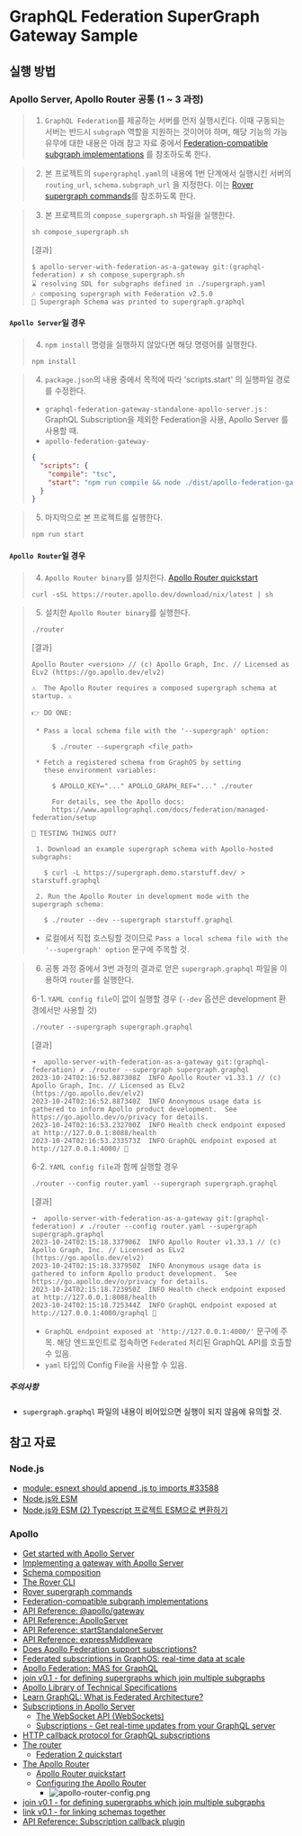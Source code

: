 # GraphQL Federation SuperGraph Gateway Sample

## 실행 방법

### Apollo Server, Apollo Router 공통 (1 ~ 3 과정)

> 1. `GraphQL Federation`를 제공하는 서버를 먼저 실행시킨다. 이때 구동되는 서버는 반드시 `subgraph` 역할을 지원하는 것이어야 하며, 해당 기능의 가능 유무에 대한 내용은 아래 참고 자료
     중에서 [Federation-compatible subgraph implementations](https://www.apollographql.com/docs/federation/building-supergraphs/supported-subgraphs/)
     를 참조하도록 한다.

> 2. 본 프로젝트의 `supergraphql.yaml`의 내용에 1번 단계에서 실행시킨 서버의 `routing_url`, `schema.subgraph_url` 을 지정한다.
     이는 [Rover supergraph commands](https://www.apollographql.com/docs/rover/commands/supergraphs)를 참조하도록 한다.

> 3. 본 프로젝트의 `compose_supergraph.sh` 파일을 실행한다.
>
>```shell
>sh compose_supergraph.sh
>```
>
> [결과]
>
> ```text
> $ apollo-server-with-federation-as-a-gateway git:(graphql-federation) ✗ sh compose_supergraph.sh 
> ⌛ resolving SDL for subgraphs defined in ./supergraph.yaml
> 🎶 composing supergraph with Federation v2.5.0
> 📝 Supergraph Schema was printed to supergraph.graphql
> ```

#### `Apollo Server`일 경우

> 4. `npm install` 명령을 실행하지 않았다면 해당 명령어를 실행한다.
>
>```shell
> npm install
>```

> 4. `package.json`의 내용 중에서 목적에 따라 'scripts.start' 의 실행파일 경로를 수정한다.
>
> - `graphql-federation-gateway-standalone-apollo-server.js` : GraphQL Subscription을 제외한 Federation을 사용, Apollo Server 를
    사용할 때.
> - `apollo-federation-gateway-`
>
> ```json
> {
>   "scripts": {
>     "compile": "tsc",
>     "start": "npm run compile && node ./dist/apollo-federation-gateway-standalone.js" 
>   }
> } 
> ```

> 5. 마지막으로 본 프로젝트를 실행한다.
>
>```shell
>npm run start
>```

#### `Apollo Router`일 경우

> 4. `Apollo Router binary`를 설치한다. [Apollo Router quickstart](https://www.apollographql.com/docs/router/quickstart/)
>
> ```shell
> curl -sSL https://router.apollo.dev/download/nix/latest | sh
> ```

> 5. 설치한 `Apollo Router binary`를 실행한다.
>
> ```shell
> ./router
> ```
>
> [결과]
>
>```text
>Apollo Router <version> // (c) Apollo Graph, Inc. // Licensed as ELv2 (https://go.apollo.dev/elv2)
>
>⚠️  The Apollo Router requires a composed supergraph schema at startup. ⚠️
>
>👉 DO ONE:
>
>  * Pass a local schema file with the '--supergraph' option:
>
>      $ ./router --supergraph <file_path>
>
>  * Fetch a registered schema from GraphOS by setting
>    these environment variables:
>
>      $ APOLLO_KEY="..." APOLLO_GRAPH_REF="..." ./router
>
>      For details, see the Apollo docs:
>      https://www.apollographql.com/docs/federation/managed-federation/setup
>
>🔬 TESTING THINGS OUT?
>
>  1. Download an example supergraph schema with Apollo-hosted subgraphs:
>
>    $ curl -L https://supergraph.demo.starstuff.dev/ > starstuff.graphql
>
>  2. Run the Apollo Router in development mode with the supergraph schema:
>
>    $ ./router --dev --supergraph starstuff.graphql
>```
>- 로컬에서 직접 호스팅할 것이므로 `Pass a local schema file with the '--supergraph' option` 문구에 주목할 것.

> 6. 공통 과정 중에서 3번 과정의 결과로 얻은 `supergraph.graphql` 파일을 이용하여 `router`를 실행한다.
>
> 6-1. `YAML config file`이 없이 실행할 경우 (`--dev` 옵션은 development 환경에서만 사용할 것)
> ```shell
> ./router --supergraph supergraph.graphql
> ```
>
> [결과]
>
> ```text
> ➜  apollo-server-with-federation-as-a-gateway git:(graphql-federation) ✗ ./router --supergraph supergraph.graphql               
> 2023-10-24T02:16:52.887308Z  INFO Apollo Router v1.33.1 // (c) Apollo Graph, Inc. // Licensed as ELv2 (https://go.apollo.dev/elv2)
> 2023-10-24T02:16:52.887340Z  INFO Anonymous usage data is gathered to inform Apollo product development.  See https://go.apollo.dev/o/privacy for details.
> 2023-10-24T02:16:53.232700Z  INFO Health check endpoint exposed at http://127.0.0.1:8088/health
> 2023-10-24T02:16:53.233573Z  INFO GraphQL endpoint exposed at http://127.0.0.1:4000/ 🚀
> ```
>
> 6-2. `YAML config file`과 함께 실행할 경우
> ```shell
> ./router --config router.yaml --supergraph supergraph.graphql
> ```
>
> [결과]
>
> ```text
> ➜  apollo-server-with-federation-as-a-gateway git:(graphql-federation) ✗ ./router --config router.yaml --supergraph supergraph.graphql
> 2023-10-24T02:15:18.337906Z  INFO Apollo Router v1.33.1 // (c) Apollo Graph, Inc. // Licensed as ELv2 (https://go.apollo.dev/elv2)
> 2023-10-24T02:15:18.337950Z  INFO Anonymous usage data is gathered to inform Apollo product development.  See https://go.apollo.dev/o/privacy for details.
> 2023-10-24T02:15:18.723950Z  INFO Health check endpoint exposed at http://127.0.0.1:8088/health
> 2023-10-24T02:15:18.725344Z  INFO GraphQL endpoint exposed at http://127.0.0.1:4000/graphql 🚀
> ```
>
> - `GraphQL endpoint exposed at 'http://127.0.0.1:4000/'` 문구에 주목. 해당 엔드포인트로 접속하면 `Federated` 처리된 GraphQL API를 호출할 수 있음.
> - `yaml` 타입의 Config File을 사용할 수 있음.

##### 주의사항

- `supergraph.graphql` 파일의 내용이 비어있으면 실행이 되지 않음에 유의할 것.

## 참고 자료

### Node.js

- [module: esnext should append .js to imports #33588](https://github.com/microsoft/TypeScript/issues/33588)
- [Node.js와 ESM](https://jjnooys.medium.com/node-js%EC%99%80-esm-2462af271156)
- [Node.js와 ESM (2) Typescript 프로젝트 ESM으로 변환하기](https://jjnooys.medium.com/node-js%EC%99%80-esm-2-typescript-%ED%94%84%EB%A1%9C%EC%A0%9D%ED%8A%B8-esm%EC%9C%BC%EB%A1%9C-%EB%B3%80%ED%99%98%ED%95%98%EA%B8%B0-7266e8174906)

### Apollo

- [Get started with Apollo Server](https://www.apollographql.com/docs/apollo-server/getting-started)
- [Implementing a gateway with Apollo Server](https://www.apollographql.com/docs/apollo-server/using-federation/apollo-gateway-setup)
- [Schema composition](https://www.apollographql.com/docs/federation/federated-types/composition/#supported-methods)
- [The Rover CLI](https://www.apollographql.com/docs/rover)
- [Rover supergraph commands](https://www.apollographql.com/docs/rover/commands/supergraphs)
- [Federation-compatible subgraph implementations](https://www.apollographql.com/docs/federation/building-supergraphs/supported-subgraphs/)
- [API Reference: @apollo/gateway](https://www.apollographql.com/docs/apollo-server/using-federation/api/apollo-gateway/)
- [API Reference: ApolloServer](https://www.apollographql.com/docs/apollo-server/api/apollo-server)
- [API Reference: startStandaloneServer](https://www.apollographql.com/docs/apollo-server/api/standalone)
- [API Reference: expressMiddleware](https://www.apollographql.com/docs/apollo-server/api/express-middleware)
- [Does Apollo Federation support subscriptions?](https://support.apollographql.com/hc/en-us/articles/5881531249683-Does-Apollo-Federation-support-subscriptions-)
- [Federated subscriptions in GraphOS: real-time data at scale](https://www.apollographql.com/blog/announcement/backend/federated-subscriptions-in-graphos-real-time-data-at-scale/)
- [Apollo Federation: MAS for GraphQL](https://devstarsj.github.io/development/2023/03/12/Apollo.Federation/)
- [join v0.1 - for defining supergraphs which join multiple subgraphs](https://specs.apollo.dev/join/v0.1/)
- [Apollo Library of Technical Specifications](https://specs.apollo.dev/)
- [Learn GraphQL: What is Federated Architecture?](https://graphql.com/learn/federated-architecture/)
- [Subscriptions in Apollo Server](https://www.apollographql.com/docs/apollo-server/data/subscriptions/)
  - [The WebSocket API (WebSockets)](https://developer.mozilla.org/en-US/docs/Web/API/WebSockets_API)
  - [Subscriptions - Get real-time updates from your GraphQL server](https://www.apollographql.com/docs/react/data/subscriptions)
- [HTTP callback protocol for GraphQL subscriptions](https://www.apollographql.com/docs/router/executing-operations/subscription-callback-protocol/)
- [The router](https://www.apollographql.com/docs/federation/building-supergraphs/router)
  - [Federation 2 quickstart](https://www.apollographql.com/docs/federation/quickstart/setup/)
- [The Apollo Router](https://www.apollographql.com/docs/router/)
  - [Apollo Router quickstart](https://www.apollographql.com/docs/router/quickstart/)
  - [Configuring the Apollo Router](https://www.apollographql.com/docs/router/configuration/overview)
    - ![apollo-router-config.png](apollo-router-config.png)
- [join v0.1 - for defining supergraphs which join multiple subgraphs](https://specs.apollo.dev/join/v0.3/)
- [link v0.1 - for linking schemas together](https://specs.apollo.dev/link/v1.0/)
- [API Reference: Subscription callback plugin](https://www.apollographql.com/docs/apollo-server/api/plugin/subscription-callback)

